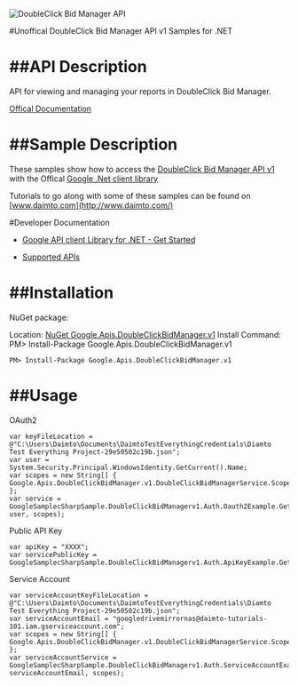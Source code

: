 ﻿![DoubleClick Bid Manager API](https://www.gstatic.com/images/branding/product/1x/googleg_32dp.png)

#Unoffical DoubleClick Bid Manager API v1 Samples for .NET  

##API Description
=============

API for viewing and managing your reports in DoubleClick Bid Manager.

[Offical Documentation](https://developers.google.com/bid-manager/)

##Sample Description
=============

These samples show how to access the [DoubleClick Bid Manager API v1](https://developers.google.com/bid-manager/) with the Offical [Google .Net client library](https://github.com/google/google-api-dotnet-client)

Tutorials to go along with some of these samples can be found on [www.daimto.com](http://www.daimto.com/)

#Developer Documentation

* [Google API client Library for .NET - Get Started](https://developers.google.com/api-client-library/dotnet/get_started)

* [Supported APIs](https://developers.google.com/api-client-library/dotnet/apis/)

##Installation
=================================

NuGet package:

Location: [NuGet Google.Apis.DoubleClickBidManager.v1](https://www.nuget.org/packages/Google.Apis.DoubleClickBidManager.v1)
Install Command: PM>  Install-Package Google.Apis.DoubleClickBidManager.v1

```
PM> Install-Package Google.Apis.DoubleClickBidManager.v1
```

##Usage
=================================

OAuth2
```
var keyFileLocation = @"C:\Users\Daimto\Documents\DaimtoTestEverythingCredentials\Diamto Test Everything Project-29e50502c19b.json";
var user = System.Security.Principal.WindowsIdentity.GetCurrent().Name;
var scopes = new String[] { Google.Apis.DoubleClickBidManager.v1.DoubleClickBidManagerService.Scope.DoubleClickBidManagerReadonly };
var service = GoogleSamplecSharpSample.DoubleClickBidManagerv1.Auth.Oauth2Example.GetDoubleClickBidManagerService(keyFileLocation, user, scopes);
```
Public API Key
```
var apiKey = "XXXX";
var servicePublicKey = GoogleSamplecSharpSample.DoubleClickBidManagerv1.Auth.ApiKeyExample.GetService(apiKey);
```
Service Account
```
var serviceAccountKeyFileLocation = @"C:\Users\Daimto\Documents\DaimtoTestEverythingCredentials\Diamto Test Everything Project-29e50502c19b.json";
var serviceAccountEmail = "googledrivemirrornas@daimto-tutorials-101.iam.gserviceaccount.com";
var scopes = new String[] { Google.Apis.DoubleClickBidManager.v1.DoubleClickBidManagerService.Scope.Calendar };            
var serviceAccountService = GoogleSamplecSharpSample.DoubleClickBidManagerv1.Auth.ServiceAccountExample.AuthenticateServiceAccount(serviceAccountKeyFileLocation, serviceAccountEmail, scopes);
```
